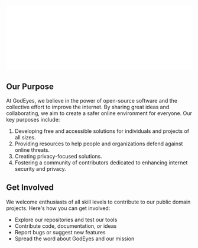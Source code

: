 ![GodEyes Banner](/images/banner.png)

## Our Purpose

At GodEyes, we believe in the power of open-source software and the collective effort to improve the internet. By sharing great ideas and collaborating, we aim to create a safer online environment for everyone. Our key purposes include:

1. Developing free and accessible solutions for individuals and projects of all sizes.
2. Providing resources to help people and organizations defend against online threats.
3. Creating privacy-focused solutions.
4. Fostering a community of contributors dedicated to enhancing internet security and privacy.

## Get Involved

We welcome enthusiasts of all skill levels to contribute to our public domain projects. Here's how you can get involved:

- Explore our repositories and test our tools
- Contribute code, documentation, or ideas
- Report bugs or suggest new features
- Spread the word about GodEyes and our mission
